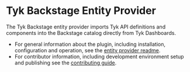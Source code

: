 # Tyk Backstage Entity Provider

The Tyk Backstage entity provider imports Tyk API definitions and components into the Backstage catalog directly from Tyk Dashboards.

- For general information about the plugin, including installation, configuration and operation, see the [entity provider readme](plugins/catalog-backend-module-tyk/README.md).
- For contributor information, including development environment setup and publishing see the [contributing guide](CONTRIBUTING.md).
